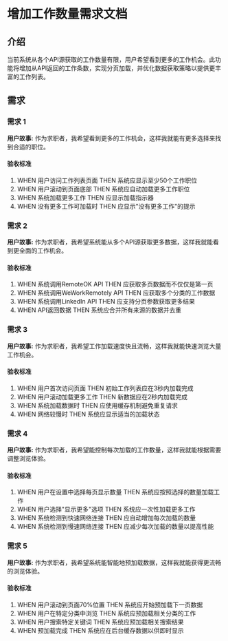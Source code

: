 # 增加工作数量需求文档

## 介绍

当前系统从各个API源获取的工作数量有限，用户希望看到更多的工作机会。此功能将增加从API返回的工作条数，实现分页加载，并优化数据获取策略以提供更丰富的工作列表。

## 需求

### 需求 1

**用户故事:** 作为求职者，我希望看到更多的工作机会，这样我就能有更多选择来找到合适的职位。

#### 验收标准

1. WHEN 用户访问工作列表页面 THEN 系统应显示至少50个工作职位
2. WHEN 用户滚动到页面底部 THEN 系统应自动加载更多工作职位
3. WHEN 系统加载更多工作 THEN 应显示加载指示器
4. WHEN 没有更多工作可加载时 THEN 应显示"没有更多工作"的提示

### 需求 2

**用户故事:** 作为求职者，我希望系统能从多个API源获取更多数据，这样我就能看到更全面的工作机会。

#### 验收标准

1. WHEN 系统调用RemoteOK API THEN 应获取多页数据而不仅仅是第一页
2. WHEN 系统调用WeWorkRemotely API THEN 应获取多个分类的工作数据
3. WHEN 系统调用LinkedIn API THEN 应支持分页参数获取更多结果
4. WHEN API返回数据 THEN 系统应合并所有来源的数据并去重

### 需求 3

**用户故事:** 作为求职者，我希望工作加载速度快且流畅，这样我就能快速浏览大量工作机会。

#### 验收标准

1. WHEN 用户首次访问页面 THEN 初始工作列表应在3秒内加载完成
2. WHEN 用户滚动加载更多工作 THEN 新数据应在2秒内加载完成
3. WHEN 系统加载数据时 THEN 应使用缓存机制避免重复请求
4. WHEN 网络较慢时 THEN 系统应显示适当的加载状态

### 需求 4

**用户故事:** 作为求职者，我希望能控制每次加载的工作数量，这样我就能根据需要调整浏览体验。

#### 验收标准

1. WHEN 用户在设置中选择每页显示数量 THEN 系统应按照选择的数量加载工作
2. WHEN 用户选择"显示更多"选项 THEN 系统应一次性加载更多工作
3. WHEN 系统检测到快速网络连接 THEN 应自动增加每次加载的数量
4. WHEN 系统检测到慢速网络连接 THEN 应减少每次加载的数量以提高性能

### 需求 5

**用户故事:** 作为求职者，我希望系统能智能地预加载数据，这样我就能获得更流畅的浏览体验。

#### 验收标准

1. WHEN 用户滚动到页面70%位置 THEN 系统应开始预加载下一页数据
2. WHEN 用户在特定分类中浏览 THEN 系统应预加载相关分类的工作
3. WHEN 用户搜索特定关键词 THEN 系统应预加载相关搜索结果
4. WHEN 预加载完成 THEN 系统应在后台缓存数据以供即时显示